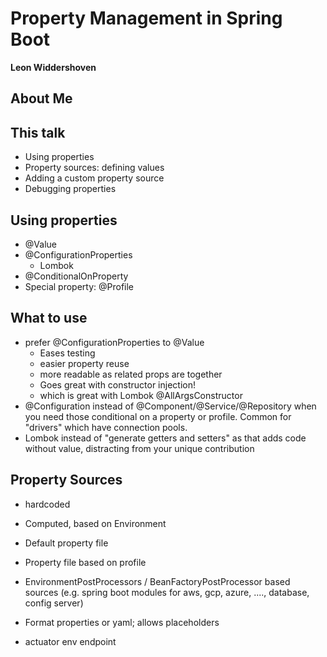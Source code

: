 # Property Management in Spring Boot

**Leon Widdershoven**

## About Me

## This talk

- Using properties
- Property sources: defining values
- Adding a custom property source
- Debugging properties

## Using properties

- @Value
- @ConfigurationProperties
    - Lombok
- @ConditionalOnProperty
- Special property: @Profile


## What to use

- prefer @ConfigurationProperties to @Value
    - Eases testing
    - easier property reuse
    - more readable as related props are together
    - Goes great with constructor injection!
    - which is great with Lombok @AllArgsConstructor
- @Configuration instead of @Component/@Service/@Repository
  when you need those conditional on a property or profile.
  Common for "drivers" which have connection pools.
- Lombok instead of "generate getters and setters"
  as that adds code without value, distracting from your unique contribution    
    
## Property Sources

- hardcoded
- Computed, based on Environment
- Default property file
- Property file based on profile
- EnvironmentPostProcessors / BeanFactoryPostProcessor based sources
  (e.g. spring boot modules for aws, gcp, azure, ...., database, config server)
  
- Format properties or yaml; allows placeholders
- actuator env endpoint